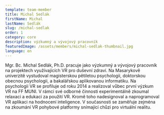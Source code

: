 ```yaml
---
template: team-member
title: Michal Sedlák
firstName: Michal
lastName: Sedlák
slug: /michal-sedlak
order: 1
category: core
description: výzkumný a vývojový pracovník
featuredImage: /assets/members/michal-sedlak-thumbnail.jpg
language: en
---
```


Mgr. Bc. Michal Sedlák, Ph.D. pracuje jako výzkumný a vývojový pracovník na projektech využívajících VR pro duševní zdraví. Na Masarykově univerzitě vystudoval magisterskou pětiletou psychologii, doktorskou obecnou psychologii, a bakalářskou aplikovanou informatiku. Na psychologii VR se profiluje od roku 2014 a realizoval vůbec první výzkum VR na FF MUNI. V rámci své odborné činnosti experimentálně zkoumal relaxaci a edukaci za použití VR. Kromě toho nadesignoval a naprogramoval VR aplikaci na hodnocení inteligence. V současnosti se zaměřuje zejména na zkoumání VR pohybové platformy snímající chůzi pro virtuální realitu.

